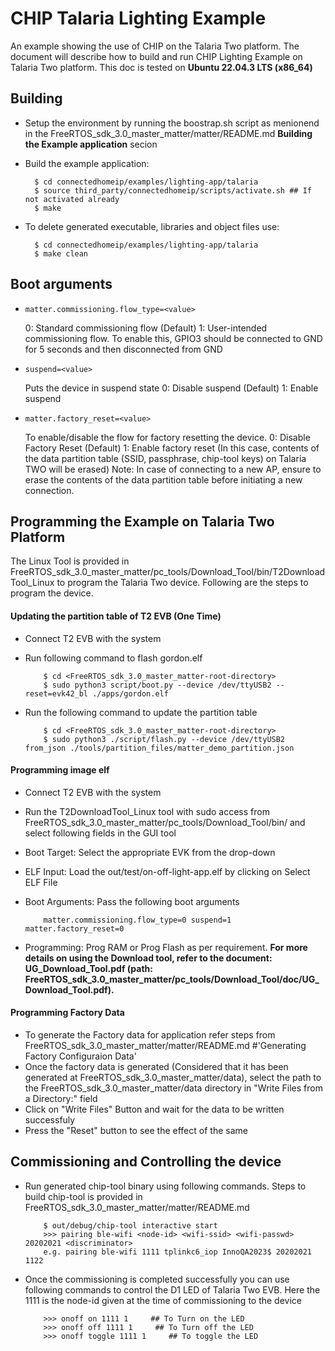 # CHIP Talaria Lighting Example

An example showing the use of CHIP on the Talaria Two platform. The document will describe how
to build and run CHIP Lighting Example on Talaria Two platform. This doc is tested
on **Ubuntu 22.04.3 LTS (x86_64)**

## Building

-   Setup the environment by running the boostrap.sh script as menionend in the FreeRTOS_sdk_3.0_master_matter/matter/README.md **Building the Example application** secion

-   Build the example application:

          $ cd connectedhomeip/examples/lighting-app/talaria
          $ source third_party/connectedhomeip/scripts/activate.sh ## If not activated already
          $ make

-   To delete generated executable, libraries and object files use:

          $ cd connectedhomeip/examples/lighting-app/talaria
          $ make clean

## Boot arguments
-   `matter.commissioning.flow_type=<value>`

    0: Standard commissioning flow (Default)
    1: User-intended commissioning flow. To enable this, GPIO3 should be connected to GND for 5 seconds and then disconnected from GND

-   `suspend=<value>`

    Puts the device in suspend state
    0: Disable suspend (Default)
    1: Enable suspend

-   `matter.factory_reset=<value>`

    To enable/disable the flow for factory resetting the device.
    0: Disable Factory Reset (Default)
    1: Enable factory reset (In this case, contents of the data partition table (SSID, passphrase, chip-tool keys) on     Talaria TWO will be erased)
       Note: In case of connecting to a new AP, ensure to erase the contents of the data partition table before initiating a new connection.


## Programming the Example on Talaria Two Platform
The Linux Tool is provided in FreeRTOS_sdk_3.0_master_matter/pc_tools/Download_Tool/bin/T2DownloadTool_Linux to program the Talaria Two device. Following are the steps to program the device.

#### Updating the partition table of T2 EVB (One Time)
- Connect T2 EVB with the system
- Run following command to flash gordon.elf

          $ cd <FreeRTOS_sdk_3.0_master_matter-root-directory>
          $ sudo python3 script/boot.py --device /dev/ttyUSB2 --reset=evk42_bl ./apps/gordon.elf
- Run the following command to update the partition table

          $ cd <FreeRTOS_sdk_3.0_master_matter-root-directory>
          $ sudo python3 ./script/flash.py --device /dev/ttyUSB2 from_json ./tools/partition_files/matter_demo_partition.json
          
#### Programming image elf
- Connect T2 EVB with the system
- Run the T2DownloadTool_Linux tool with sudo access from FreeRTOS_sdk_3.0_master_matter/pc_tools/Download_Tool/bin/ and select following fields in the GUI tool
- Boot Target: Select the appropriate EVK from the drop-down
- ELF Input: Load the out/test/on-off-light-app.elf by clicking on Select ELF File
- Boot Arguments: Pass the following boot arguments

          matter.commissioning.flow_type=0 suspend=1 matter.factory_reset=0
- Programming: Prog RAM or Prog Flash as per requirement.
**For more details on using the Download tool, refer to the document: UG_Download_Tool.pdf (path:
FreeRTOS_sdk_3.0_master_matter/pc_tools/Download_Tool/doc/UG_Download_Tool.pdf).**

#### Programming Factory Data
- To generate the Factory data for application refer steps from FreeRTOS_sdk_3.0_master_matter/matter/README.md #'Generating Factory Configuraion Data'
- Once the factory data is generated (Considered that it has been generated at FreeRTOS_sdk_3.0_master_matter/data), select the path to the FreeRTOS_sdk_3.0_master_matter/data directory in "Write Files from a Directory:" field
- Click on "Write Files" Button and wait for the data to be written successfuly
- Press the "Reset" button to see the effect of the same

## Commissioning and Controlling the device
- Run generated chip-tool binary using following commands. Steps to build chip-tool is provided in FreeRTOS_sdk_3.0_master_matter/matter/README.md

          $ out/debug/chip-tool interactive start
          >>> pairing ble-wifi <node-id> <wifi-ssid> <wifi-passwd> 20202021 <discriminator>
          e.g. pairing ble-wifi 1111 tplinkc6_iop InnoQA2023$ 20202021 1122
- Once the commissioning is completed successfully you can use following commands to control the D1 LED of Talaria Two EVB. Here the 1111 is the node-id given at the time of commissioning to the device

          >>> onoff on 1111 1     ## To Turn on the LED
          >>> onoff off 1111 1     ## To Turn off the LED
          >>> onoff toggle 1111 1     ## To toggle the LED
